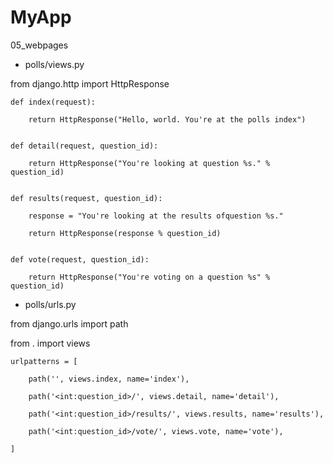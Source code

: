 # MyApp
05_webpages

- polls/views.py

from django.http import HttpResponse


    def index(request):
    
        return HttpResponse("Hello, world. You're at the polls index")


    def detail(request, question_id):
    
        return HttpResponse("You're looking at question %s." % question_id)


    def results(request, question_id):
    
        response = "You're looking at the results ofquestion %s."
        
        return HttpResponse(response % question_id)


    def vote(request, question_id):
    
        return HttpResponse("You're voting on a question %s" % question_id)
        
        
- polls/urls.py

from django.urls import path

from . import views

    urlpatterns = [
    
        path('', views.index, name='index'),
        
        path('<int:question_id>/', views.detail, name='detail'),
        
        path('<int:question_id>/results/', views.results, name='results'),
        
        path('<int:question_id>/vote/', views.vote, name='vote'),
        
    ]

